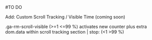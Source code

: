 #TO DO

Add: Custom Scroll Tracking / Visible Time (coming soon)

.ga-rm-scroll-visible (>=1 <=99 %) activates new counter plus extra dom.data within scroll tracking section | stop: (<1 >99 %)
